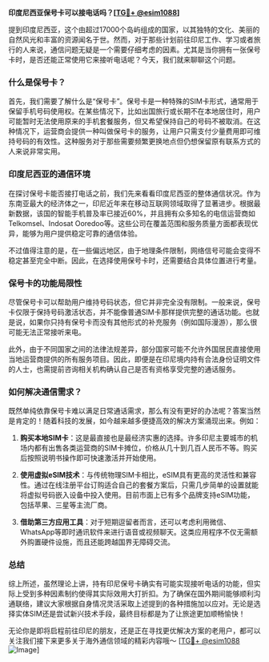 **印度尼西亚保号卡可以接电话吗？[[TG💪+ @esim1088](https://t.me/s/esim1088)]**

提到印度尼西亚，这个由超过17000个岛屿组成的国家，以其独特的文化、美丽的自然风光和丰富的资源闻名于世。然而，对于那些计划前往印尼工作、学习或者旅行的人来说，通信问题无疑是一个需要仔细考虑的因素。尤其是当你拥有一张保号卡时，是否还能正常使用它来接听电话呢？今天，我们就来聊聊这个问题。

### 什么是保号卡？

首先，我们需要了解什么是“保号卡”。保号卡是一种特殊的SIM卡形式，通常用于保留手机号码使用权。在某些情况下，比如出国旅行或长期不在本地居住时，用户可能暂时无法使用原来的手机套餐服务，但又希望保持自己的号码不被取消。在这种情况下，运营商会提供一种叫做保号卡的服务，让用户只需支付少量费用即可维持号码的有效性。这种服务对于那些需要频繁更换地点但仍想保留原有联系方式的人来说非常实用。

### 印度尼西亚的通信环境

在探讨保号卡能否接打电话之前，我们先来看看印度尼西亚的整体通信状况。作为东南亚最大的经济体之一，印尼近年来在移动互联网领域取得了显著进步。根据最新数据，该国的智能手机普及率已接近60%，并且拥有众多知名的电信运营商如Telkomsel、Indosat Ooredoo等。这些公司在覆盖范围和服务质量方面都表现优异，能够为用户提供稳定可靠的通信体验。

不过值得注意的是，在一些偏远地区，由于地理条件限制，网络信号可能会变得不稳定甚至完全中断。因此，在选择使用保号卡时，还需要结合具体位置进行考量。

### 保号卡的功能局限性

尽管保号卡可以帮助用户维持号码状态，但它并非完全没有限制。一般来说，保号卡仅限于保持号码激活状态，并不能像普通SIM卡那样提供完整的通话功能。也就是说，如果你只持有保号卡而没有其他形式的补充服务（例如国际漫游），那么很可能无法正常接听来电。

此外，由于不同国家之间的法律法规差异，部分国家可能不允许外国居民直接使用当地运营商提供的所有服务项目。因此，即便是在印尼境内持有合法身份证明文件的人士，也需提前咨询相关机构确认自己是否有资格享受完整的通话服务。

### 如何解决通信需求？

既然单纯依靠保号卡难以满足日常通话需求，那么有没有更好的办法呢？答案当然是肯定的！随着科技的发展，如今越来越多便捷高效的解决方案涌现出来。例如：

1. **购买本地SIM卡**：这是最直接也是最经济实惠的选择。许多印尼主要城市的机场内都有出售各类运营商的SIM卡摊位，价格从几十到几百人民币不等。购买后按照说明书操作即可快速激活并开始使用。
   
2. **使用虚拟eSIM技术**：与传统物理SIM卡相比，eSIM具有更高的灵活性和兼容性。通过在线注册平台订购适合自己的套餐方案后，只需几步简单的设置就能将虚拟号码嵌入设备中投入使用。目前市面上已有多个品牌支持eSIM功能，包括苹果、三星等主流厂商。

3. **借助第三方应用工具**：对于短期逗留者而言，还可以考虑利用微信、WhatsApp等即时通讯软件来进行语音或视频聊天。这类应用程序不仅无需额外购置硬件设施，而且还能跨越国界无障碍交流。

### 总结

综上所述，虽然理论上讲，持有印尼保号卡确实有可能实现接听电话的功能，但实际上受到多种因素制约使得其实际效用大打折扣。为了确保在国外期间能够顺利沟通联络，建议大家根据自身情况灵活采取上述提到的各种措施加以应对。无论是选择实体SIM还是尝试新兴技术手段，最终目标都是为了让旅途更加顺畅愉快！

无论你是即将启程前往印尼的朋友，还是正在寻找更优解决方案的老用户，都可以关注我们接下来更多关于海外通信领域的精彩内容哦～ [[TG💪+ @esim1088](https://t.me/s/esim1088) ![Image](https://i.postimg.cc/4NQfJmqS/Snipaste-2025-05-13-00-14-12.png)]